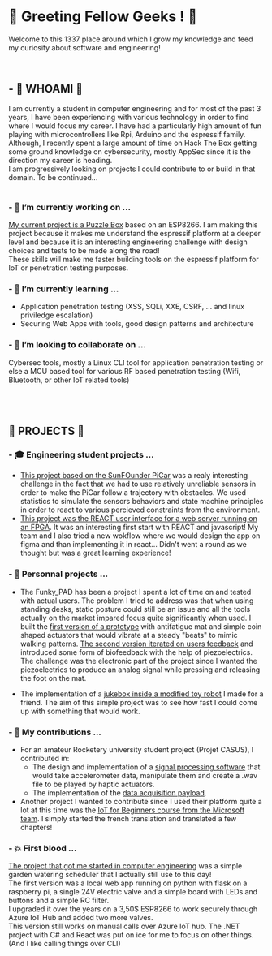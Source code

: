 # 👋 Greeting Fellow Geeks ! 👋

Welcome to this 1337 place around which I grow my knowledge and feed my curiosity about software and engineering!  

<br/>

## - 👾 WHOAMI 👾

I am currently a student in computer engineering and for most of the past 3 years, I have been experiencing with various technology in order to find where I would focus my career. I have had a particularly high amount of fun playing with microcontrollers like Rpi, Arduino and the espressif family.  
Although, I recently spent a large amount of time on Hack The Box getting some ground knowledge on cybersecurity, mostly AppSec since it is the direction my career is heading.  
I am progressively looking on projects I could contribute to or build in that domain. To be continued...  
<br/>
### - 🔭 I’m currently working on ...
[My current project is a Puzzle Box](https://github.com/IterateMe/puzzle_box) based on an ESP8266. I am making this project because it makes me understand the espressif platform at a deeper level and because it is an interesting engineering challenge with design choices and tests to be made along the road!  
These skills will make me faster building tools on the espressif platform for IoT or penetration testing purposes.

### - 🌱 I’m currently learning ...
- Application penetration testing (XSS, SQLi, XXE, CSRF, ... and linux priviledge escalation)
- Securing Web Apps with tools, good design patterns and architecture

### - 👯 I’m looking to collaborate on ...  
Cybersec tools, mostly a Linux CLI tool for application penetration testing or else a MCU based tool for various RF based penetration testing (Wifi, Bluetooth, or other IoT related tools)  
<br/>
<br/>
<br/>
## 💾 PROJECTS 💾

### - 🎓 Engineering student projects ...

- [This project based on the SunFOunder PiCar](https://github.com/IterateMe/SunFounder_PiCar) was a realy interesting challenge in the fact that we had to use relatively unreliable sensors in order to make the PiCar follow a trajectory with obstacles. We used statistics to simulate the sensors behaviors and state machine principles in order to react to various percieved constraints from the environment.
- [This project was the REACT user interface for a web server running on an FPGA](https://github.com/IterateMe/alco2bin). It was an interesting first start with REACT and javascript! My team and I also tried a new wokflow where we would design the app on figma and than implementing it in react... Didn't went a round as we thought but was a great learning experience!

### - 🌟 Personnal projects ...

- The Funky_PAD has been a project I spent a lot of time on and tested with actual users. The problem I tried to address was that when using standing desks, static posture could still be an issue and all the tools actually on the market impared focus quite significantly when used. I built the [first version of a prototype](https://github.com/IterateMe/funky_PAD) with antifatigue mat and simple coin shaped actuators that would vibrate at a steady "beats" to mimic walking patterns. [The second version iterated on users feedback](https://github.com/IterateMe/FUNKY_PAD_V2) and introduced some form of biofeedback with the help of piezoelectrics. The challenge was the electronic part of the project since I wanted the piezoelectrics to produce an analog signal while pressing and releasing the foot on the mat. 

- The implementation of a [jukebox inside a modified toy robot](https://github.com/IterateMe/JukeBot) I made for a friend. The aim of this simple project was to see how fast I could come up with something that would work.

### - 🌟 My contributions ...

- For an amateur Rocketery university student project (Projet CASUS), I contributed in:
  - The design and implementation of a [signal processing software](https://github.com/Projet-CASUS/Vibes) that would take accelerometer data, manipulate them and create a .wav file to be played by haptic actuators.
  - The implementation of the [data acquisition payload](https://github.com/Projet-CASUS/MKRZ_MPU6050).
- Another project I wanted to contribute since I used their platform quite a lot at this time was the [IoT for Beginners course from the Microsoft team](https://github.com/IterateMe/IoT-For-Beginners). I simply started the french translation and translated a few chapters! 

### - 💥 First blood ...  
[The project that got me started in computer engineering](https://github.com/IterateMe/Garden_AuTomate_RPi) was a simple garden watering scheduler that I actually still use to this day!  
The first version was a local web app running on python with flask on a raspberry pi, a single 24V electric valve and a simple board with LEDs and buttons and a simple RC filter.  
I upgraded it over the years on a 3,50$ ESP8266 to work securely through Azure IoT Hub and added two more valves.  
This version still works on manual calls over Azure IoT hub. The .NET project with C# and React was put on ice for me to focus on other things.  
(And I like calling things over CLI)  

<!--
**IterateMe/IterateMe** is a ✨ _special_ ✨ repository because its `README.md` (this file) appears on your GitHub profile.

Here are some ideas to get you started:

- 🔭 I’m currently working on ...
- 🤔 I’m looking for help with ...
- 💬 Ask me about ...
- 📫 How to reach me: ...
- 😄 Pronouns: ...

-->
